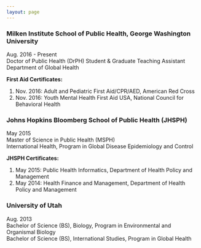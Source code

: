 ```yaml
---
layout: page
---
```


### Milken Institute School of Public Health, George Washington University
Aug. 2016 - Present  
Doctor of Public Health (DrPH) Student & Graduate Teaching Assistant  
Department of Global Health  


__First Aid Certificates:__  
1. Nov. 2016: Adult and Pediatric First Aid/CPR/AED, American Red Cross  
2. Nov. 2016: Youth Mental Health First Aid USA, National Council for Behavioral Health


### Johns Hopkins Bloomberg School of Public Health (JHSPH)
May 2015  
Master of Science in Public Health (MSPH)  
International Health, Program in Global Disease Epidemiology and Control  


__JHSPH Certificates:__  
1. May 2015: Public Health Informatics, Department of Health Policy and Management  
2. May 2014: Health Finance and Management, Department of Health Policy and Management


### University of Utah
Aug. 2013  
Bachelor of Science (BS), Biology, Program in Environmental and Organismal Biology  
Bachelor of Science (BS), International Studies, Program in Global Health                                    

